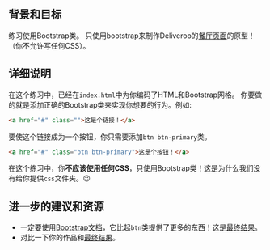 ## 背景和目标

练习使用Bootstrap类。
只使用bootstrap来制作Deliveroo的[餐厅页面](http://lewagon.github.io/bootstrap-challenges/02-Bootstrap-prototyping)的原型！（你不允许写任何CSS）。

## 详细说明

在这个练习中，已经在`index.html`中为你编码了HTML和Bootstrap网格。
你要做的就是添加正确的Bootstrap类来实现你想要的行为。例如:

```html
<a href="#" class="">这是个链接！</a>
```

要使这个链接成为一个按钮，你只需要添加`btn btn-primary`类。

```html
<a href="#" class="btn btn-primary">这是个按钮！</a>
```

在这个练习中，你**不应该使用任何CSS**，只使用Bootstrap类！这是为什么我们没有给你提供`css`文件夹。😉 

## 进一步的建议和资源

- 一定要使用[Bootstrap文档](https://getbootstrap.com/docs/5.1)，它比起`btn`类提供了更多的东西！这是[最终结果](https://getbootstrap.com/docs/5.1)。
- 对比一下你的作品和[最终结果](http://lewagon.github.io/bootstrap-challenges/02-Bootstrap-prototyping)。
